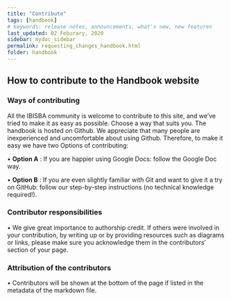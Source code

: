 ```yaml
---
title: "Contribute"
tags: [handbook]
# keywords: release notes, announcements, what's new, new features
last_updated: 02 Feburary, 2020
sidebar: mydoc_sidebar
permalink: requesting_changes_handbook.html
folder: handbook
---
```


## How to contribute to the Handbook website 

### Ways of contributing
  All the IBISBA community is welcome to contribute to this site, and we’ve tried to make it as easy as possible. Choose a way that suits you. The handbook is hosted on Github. We appreciate that many people are inexperienced and uncomfortable about using Github. Therefore, to make it easy we have two Options of contributing: 

  •	**Option A** : If you are happier using Google Docs: follow the Google Doc way.  
  
  •	**Option B** : If you are even slightly familiar with Git and want to give it a try on GitHub: follow our step-by-step instructions
                 (no technical knowledge required!).  
                 
                 
### Contributor responsibilities
  
• We give great importance to authorship credit. If others were involved in your contribution, by writing up or by providing resources such as diagrams or links, 
  please make sure you acknowledge them in the contributors’ section of your page.
  
### Attribution of the contributors
• Contributors will be shown at the bottom of the page if listed in the metadata of the markdown file.
  
